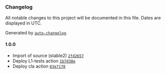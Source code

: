 ### Changelog

All notable changes to this project will be documented in this file. Dates are displayed in UTC.

Generated by [`auto-changelog`](https://github.com/CookPete/auto-changelog).

#### 1.0.0

- Import of source (stable2) [`2fd2657`](https://github.com/rdkcentral/provisioning-and-management/commit/2fd26578d1648afc4ec0e21ce1749dfd6077e4c8)
- Deploy L1-tests action [`1b7d38e`](https://github.com/rdkcentral/provisioning-and-management/commit/1b7d38e1bd776ced7cc47bff58ebdbc228631c58)
- Deploy cla action [`83e7178`](https://github.com/rdkcentral/provisioning-and-management/commit/83e71780ae5de8da24d27a3aff2e52c5d2f5e2dd)
